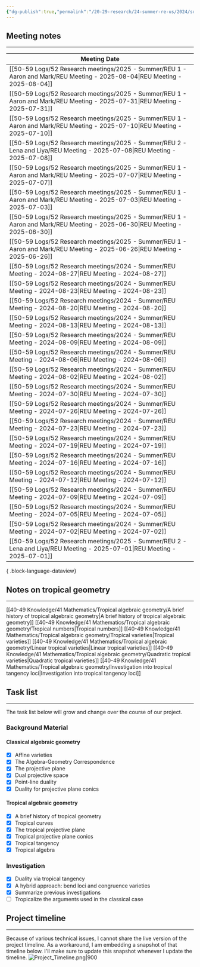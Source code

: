 ```yaml
---
{"dg-publish":true,"permalink":"/20-29-research/24-summer-re-us/2024/summer-reu-2024-tropical-conic-duality/","updated":"2025-06-27T10:19:44-07:00"}
---
```


## Meeting notes
---

| Meeting Date                                                                                                                   |
| ------------------------------------------------------------------------------------------------------------------------------ |
| [[50-59 Logs/52 Research meetings/2025 - Summer/REU 1 - Aaron and Mark/REU Meeting - 2025-08-04\|REU Meeting - 2025-08-04]] |
| [[50-59 Logs/52 Research meetings/2025 - Summer/REU 1 - Aaron and Mark/REU Meeting - 2025-07-31\|REU Meeting - 2025-07-31]] |
| [[50-59 Logs/52 Research meetings/2025 - Summer/REU 1 - Aaron and Mark/REU Meeting - 2025-07-10\|REU Meeting - 2025-07-10]] |
| [[50-59 Logs/52 Research meetings/2025 - Summer/REU 2 - Lena and Liya/REU Meeting - 2025-07-08\|REU Meeting - 2025-07-08]]  |
| [[50-59 Logs/52 Research meetings/2025 - Summer/REU 1 - Aaron and Mark/REU Meeting - 2025-07-07\|REU Meeting - 2025-07-07]] |
| [[50-59 Logs/52 Research meetings/2025 - Summer/REU 1 - Aaron and Mark/REU Meeting - 2025-07-03\|REU Meeting - 2025-07-03]] |
| [[50-59 Logs/52 Research meetings/2025 - Summer/REU 1 - Aaron and Mark/REU Meeting - 2025-06-30\|REU Meeting - 2025-06-30]] |
| [[50-59 Logs/52 Research meetings/2025 - Summer/REU 1 - Aaron and Mark/REU Meeting - 2025-06-26\|REU Meeting - 2025-06-26]] |
| [[50-59 Logs/52 Research meetings/2024 - Summer/REU Meeting - 2024-08-27\|REU Meeting - 2024-08-27]]                        |
| [[50-59 Logs/52 Research meetings/2024 - Summer/REU Meeting - 2024-08-23\|REU Meeting - 2024-08-23]]                        |
| [[50-59 Logs/52 Research meetings/2024 - Summer/REU Meeting - 2024-08-20\|REU Meeting - 2024-08-20]]                        |
| [[50-59 Logs/52 Research meetings/2024 - Summer/REU Meeting - 2024-08-13\|REU Meeting - 2024-08-13]]                        |
| [[50-59 Logs/52 Research meetings/2024 - Summer/REU Meeting - 2024-08-09\|REU Meeting - 2024-08-09]]                        |
| [[50-59 Logs/52 Research meetings/2024 - Summer/REU Meeting - 2024-08-06\|REU Meeting - 2024-08-06]]                        |
| [[50-59 Logs/52 Research meetings/2024 - Summer/REU Meeting - 2024-08-02\|REU Meeting - 2024-08-02]]                        |
| [[50-59 Logs/52 Research meetings/2024 - Summer/REU Meeting - 2024-07-30\|REU Meeting - 2024-07-30]]                        |
| [[50-59 Logs/52 Research meetings/2024 - Summer/REU Meeting - 2024-07-26\|REU Meeting - 2024-07-26]]                        |
| [[50-59 Logs/52 Research meetings/2024 - Summer/REU Meeting - 2024-07-23\|REU Meeting - 2024-07-23]]                        |
| [[50-59 Logs/52 Research meetings/2024 - Summer/REU Meeting - 2024-07-19\|REU Meeting - 2024-07-19]]                        |
| [[50-59 Logs/52 Research meetings/2024 - Summer/REU Meeting - 2024-07-16\|REU Meeting - 2024-07-16]]                        |
| [[50-59 Logs/52 Research meetings/2024 - Summer/REU Meeting - 2024-07-12\|REU Meeting - 2024-07-12]]                        |
| [[50-59 Logs/52 Research meetings/2024 - Summer/REU Meeting - 2024-07-09\|REU Meeting - 2024-07-09]]                        |
| [[50-59 Logs/52 Research meetings/2024 - Summer/REU Meeting - 2024-07-05\|REU Meeting - 2024-07-05]]                        |
| [[50-59 Logs/52 Research meetings/2024 - Summer/REU Meeting - 2024-07-02\|REU Meeting - 2024-07-02]]                        |
| [[50-59 Logs/52 Research meetings/2025 - Summer/REU 2 - Lena and Liya/REU Meeting - 2025-07-01\|REU Meeting - 2025-07-01]]  |

{ .block-language-dataview}


## Notes on tropical geometry
---

[[40-49 Knowledge/41 Mathematics/Tropical algebraic geometry/A brief history of tropical algebraic geometry\|A brief history of tropical algebraic geometry]]
[[40-49 Knowledge/41 Mathematics/Tropical algebraic geometry/Tropical numbers\|Tropical numbers]]
[[40-49 Knowledge/41 Mathematics/Tropical algebraic geometry/Tropical varieties\|Tropical varieties]]
[[40-49 Knowledge/41 Mathematics/Tropical algebraic geometry/Linear tropical varieties\|Linear tropical varieties]]
[[40-49 Knowledge/41 Mathematics/Tropical algebraic geometry/Quadratic tropical varieties\|Quadratic tropical varieties]]
[[40-49 Knowledge/41 Mathematics/Tropical algebraic geometry/Investigation into tropical tangency loci\|Investigation into tropical tangency loci]]


## Task list
---

The task list below will grow and change over the course of our project.

### Background Material

#### Classical algebraic geometry

- [x] Affine varieties
- [x] The Algebra-Geometry Correspondence
- [x] The projective plane
- [x] Dual projective space
- [x] Point-line duality
- [x] Duality for projective plane conics

#### Tropical algebraic geometry

- [x] A brief history of tropical geometry
- [x] Tropical curves
- [x] The tropical projective plane
- [x] Tropical projective plane conics
- [x] Tropical tangency
- [x] Tropical algebra

### Investigation

- [x] Duality via tropical tangency
- [x] A hybrid approach: bend loci and congruence varieties
- [x] Summarize previous investigations
- [ ] Tropicalize the arguments used in the classical case

## Project timeline
---

Because of various technical issues, I cannot share the live version of the project timeline. As a workaround, I am embedding a snapshot of that timeline below. I'll make sure to update this snapshot whenever I update the timeline.
![Project_Timeline.png|900](/img/user/90-99%20Meta/91%20Images/Tropical%20geometry/Project_Timeline.png)